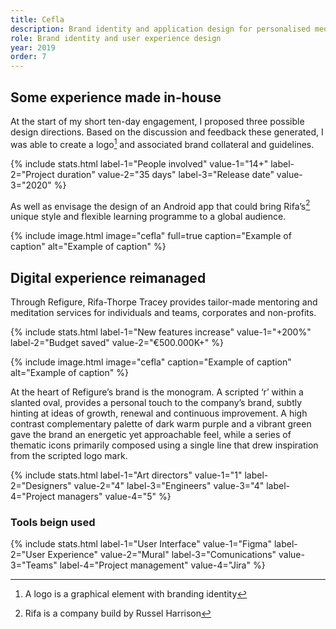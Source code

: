 ```yaml
---
title: Cefla
description: Brand identity and application design for personalised meditation service.
role: Brand identity and user experience design
year: 2019
order: 7
---
```


## Some experience made in-house

At the start of my short ten-day engagement, I proposed three possible design directions. Based on the discussion and feedback these generated, I was able to create a logo[^1] and associated brand collateral and guidelines.

[^1]: A logo is a graphical element with branding identity

{% include stats.html label-1="People involved" value-1="14+" label-2="Project duration" value-2="35 days" label-3="Release date" value-3="2020" %}

As well as envisage the design of an Android app that could bring Rifa’s[^2] unique style and flexible learning programme to a global audience.

[^2]: Rifa is a company build by Russel Harrison

{% include image.html image="cefla" full=true caption="Example of caption" alt="Example of caption" %}

## Digital experience reimanaged

Through Refigure, Rifa-Thorpe Tracey provides tailor-made mentoring and meditation services for individuals and teams, corporates and non-profits.

{% include stats.html label-1="New features increase" value-1="+200%" label-2="Budget saved" value-2="€500.000K+" %}

{% include image.html image="cefla" caption="Example of caption" alt="Example of caption" %}

At the heart of Refigure’s brand is the monogram. A scripted ‘r’ within a slanted oval, provides a personal touch to the company’s brand, subtly hinting at ideas of growth, renewal and continuous improvement. A high contrast complementary palette of dark warm purple and a vibrant green gave the brand an energetic yet approachable feel, while a series of thematic icons primarily composed using a single line that drew inspiration from the scripted logo mark.

{% include stats.html label-1="Art directors" value-1="1" label-2="Designers" value-2="4" label-3="Engineers" value-3="4" label-4="Project managers" value-4="5" %}

### Tools beign used

{% include stats.html label-1="User Interface" value-1="Figma" label-2="User Experience" value-2="Mural" label-3="Comunications" value-3="Teams" label-4="Project management" value-4="Jira" %}